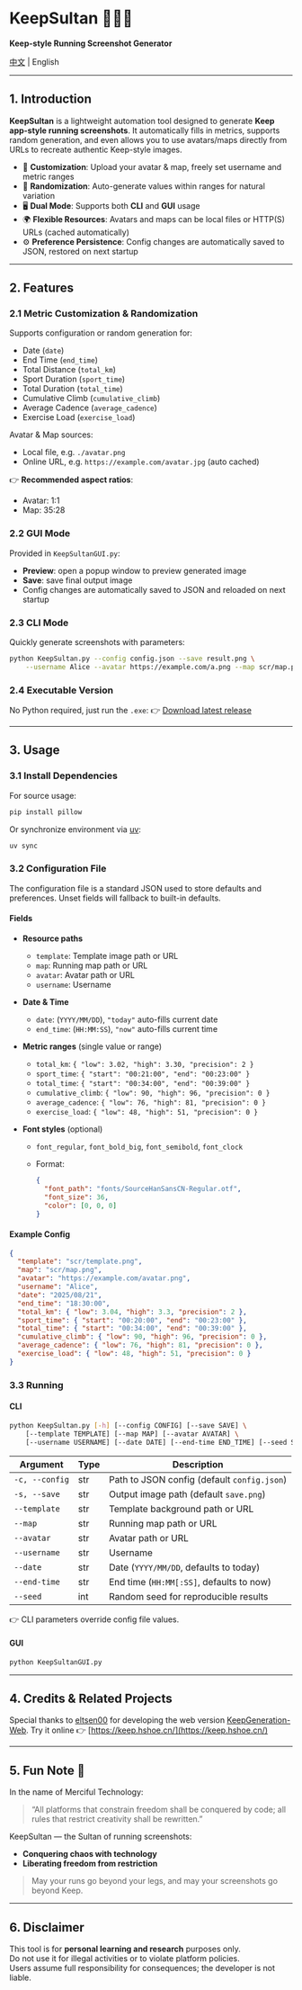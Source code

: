 # KeepSultan 🏃‍♂️✨

**Keep-style Running Screenshot Generator**

[中文](https://github.com/Carzit/KeepSultan/blob/main/README.md) | English

---

## 1. Introduction

**KeepSultan** is a lightweight automation tool designed to generate **Keep app-style running screenshots**.
It automatically fills in metrics, supports random generation, and even allows you to use avatars/maps directly from URLs to recreate authentic Keep-style images.

* 🎨 **Customization**: Upload your avatar & map, freely set username and metric ranges
* 🎲 **Randomization**: Auto-generate values within ranges for natural variation
* 🖥 **Dual Mode**: Supports both **CLI** and **GUI** usage
* 🌍 **Flexible Resources**: Avatars and maps can be local files or HTTP(S) URLs (cached automatically)
* ⚙️ **Preference Persistence**: Config changes are automatically saved to JSON, restored on next startup

---

## 2. Features

### 2.1 Metric Customization & Randomization

Supports configuration or random generation for:

* Date (`date`)
* End Time (`end_time`)
* Total Distance (`total_km`)
* Sport Duration (`sport_time`)
* Total Duration (`total_time`)
* Cumulative Climb (`cumulative_climb`)
* Average Cadence (`average_cadence`)
* Exercise Load (`exercise_load`)

Avatar & Map sources:

* Local file, e.g. `./avatar.png`
* Online URL, e.g. `https://example.com/avatar.jpg` (auto cached)

👉 **Recommended aspect ratios**:

* Avatar: 1:1
* Map: 35:28

### 2.2 GUI Mode

Provided in `KeepSultanGUI.py`:

* **Preview**: open a popup window to preview generated image
* **Save**: save final output image
* Config changes are automatically saved to JSON and reloaded on next startup

### 2.3 CLI Mode

Quickly generate screenshots with parameters:

```bash
python KeepSultan.py --config config.json --save result.png \
    --username Alice --avatar https://example.com/a.png --map scr/map.png
```

### 2.4 Executable Version

No Python required, just run the `.exe`:
👉 [Download latest release](https://github.com/Carzit/KeepSultan/releases/download/v0.0.3/KeepSultan.zip)

---

## 3. Usage

### 3.1 Install Dependencies

For source usage:

```bash
pip install pillow
```

Or synchronize environment via [uv](https://uv.doczh.com/):

```bash
uv sync
```

### 3.2 Configuration File

The configuration file is a standard JSON used to store defaults and preferences.
Unset fields will fallback to built-in defaults.

#### Fields

* **Resource paths**

  * `template`: Template image path or URL
  * `map`: Running map path or URL
  * `avatar`: Avatar path or URL
  * `username`: Username

* **Date & Time**

  * `date`: (`YYYY/MM/DD`), `"today"` auto-fills current date
  * `end_time`: (`HH:MM:SS`), `"now"` auto-fills current time

* **Metric ranges** (single value or range)

  * `total_km`: `{ "low": 3.02, "high": 3.30, "precision": 2 }`
  * `sport_time`: `{ "start": "00:21:00", "end": "00:23:00" }`
  * `total_time`: `{ "start": "00:34:00", "end": "00:39:00" }`
  * `cumulative_climb`: `{ "low": 90, "high": 96, "precision": 0 }`
  * `average_cadence`: `{ "low": 76, "high": 81, "precision": 0 }`
  * `exercise_load`: `{ "low": 48, "high": 51, "precision": 0 }`

* **Font styles** (optional)

  * `font_regular`, `font_bold_big`, `font_semibold`, `font_clock`
  * Format:

    ```json
    {
      "font_path": "fonts/SourceHanSansCN-Regular.otf",
      "font_size": 36,
      "color": [0, 0, 0]
    }
    ```

#### Example Config

```json
{
  "template": "scr/template.png",
  "map": "scr/map.png",
  "avatar": "https://example.com/avatar.png",
  "username": "Alice",
  "date": "2025/08/21",
  "end_time": "18:30:00",
  "total_km": { "low": 3.04, "high": 3.3, "precision": 2 },
  "sport_time": { "start": "00:20:00", "end": "00:23:00" },
  "total_time": { "start": "00:34:00", "end": "00:39:00" },
  "cumulative_climb": { "low": 90, "high": 96, "precision": 0 },
  "average_cadence": { "low": 76, "high": 81, "precision": 0 },
  "exercise_load": { "low": 48, "high": 51, "precision": 0 }
}
```

### 3.3 Running

#### CLI

```bash
python KeepSultan.py [-h] [--config CONFIG] [--save SAVE] \
    [--template TEMPLATE] [--map MAP] [--avatar AVATAR] \
    [--username USERNAME] [--date DATE] [--end-time END_TIME] [--seed SEED]
```

| Argument       | Type | Description                                 |
| -------------- | ---- | ------------------------------------------- |
| `-c, --config` | str  | Path to JSON config (default `config.json`) |
| `-s, --save`   | str  | Output image path (default `save.png`)      |
| `--template`   | str  | Template background path or URL             |
| `--map`        | str  | Running map path or URL                     |
| `--avatar`     | str  | Avatar path or URL                          |
| `--username`   | str  | Username                                    |
| `--date`       | str  | Date (`YYYY/MM/DD`, defaults to today)      |
| `--end-time`   | str  | End time (`HH:MM[:SS]`, defaults to now)    |
| `--seed`       | int  | Random seed for reproducible results        |

👉 CLI parameters override config file values.

#### GUI

```bash
python KeepSultanGUI.py
```

---

## 4. Credits & Related Projects

Special thanks to [eltsen00](https://github.com/eltsen00) for developing the web version [KeepGeneration-Web](https://github.com/eltsen00/KeepGeneration-Web).
Try it online 👉 [https://keep.hshoe.cn/](https://keep.hshoe.cn/)

---

## 5. Fun Note 🌙

In the name of Merciful Technology:

> “All platforms that constrain freedom shall be conquered by code;
> all rules that restrict creativity shall be rewritten.”

KeepSultan — the Sultan of running screenshots:

* **Conquering chaos with technology**
* **Liberating freedom from restriction**

> May your runs go beyond your legs,
> and may your screenshots go beyond Keep.

---

## 6. Disclaimer

This tool is for **personal learning and research** purposes only.  
Do not use it for illegal activities or to violate platform policies.  
Users assume full responsibility for consequences; the developer is not liable.  

